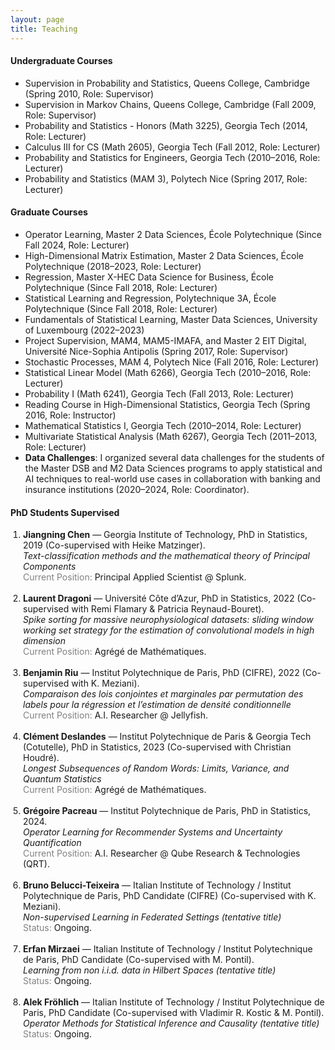 ```yaml
---
layout: page
title: Teaching
---
```


<h4>Undergraduate Courses</h4>

<ul>
  <li>Supervision in Probability and Statistics, Queens College, Cambridge (Spring 2010, Role: Supervisor)</li>
  <li>Supervision in Markov Chains, Queens College, Cambridge (Fall 2009, Role: Supervisor)</li>
  <li>Probability and Statistics - Honors (Math 3225), Georgia Tech (2014, Role: Lecturer)</li>
  <li>Calculus III for CS (Math 2605), Georgia Tech (Fall 2012, Role: Lecturer)</li>
  <li>Probability and Statistics for Engineers, Georgia Tech (2010–2016, Role: Lecturer)</li>
  <li>Probability and Statistics (MAM 3), Polytech Nice (Spring 2017, Role: Lecturer)</li>
</ul>

<h4>Graduate Courses</h4>

<ul>
  <li>Operator Learning, Master 2 Data Sciences, École Polytechnique (Since Fall 2024, Role: Lecturer)</li>
  <li>High-Dimensional Matrix Estimation, Master 2 Data Sciences, École Polytechnique (2018–2023, Role: Lecturer)</li>
  <li>Regression, Master X-HEC Data Science for Business, École Polytechnique (Since Fall 2018, Role: Lecturer)</li>
  <li>Statistical Learning and Regression, Polytechnique 3A, École Polytechnique (Since Fall 2018, Role: Lecturer)</li>
  <li>Fundamentals of Statistical Learning, Master Data Sciences, University of Luxembourg (2022–2023)</li>
  <li>Project Supervision, MAM4, MAM5-IMAFA, and Master 2 EIT Digital, Université Nice-Sophia Antipolis (Spring 2017, Role: Supervisor)</li>
  <li>Stochastic Processes, MAM 4, Polytech Nice (Fall 2016, Role: Lecturer)</li>
  <li>Statistical Linear Model (Math 6266), Georgia Tech (2010–2016, Role: Lecturer)</li>
  <li>Probability I (Math 6241), Georgia Tech (Fall 2013, Role: Lecturer)</li>
  <li>Reading Course in High-Dimensional Statistics, Georgia Tech (Spring 2016, Role: Instructor)</li>
  <li>Mathematical Statistics I, Georgia Tech (2010–2014, Role: Lecturer)</li>
  <li>Multivariate Statistical Analysis (Math 6267), Georgia Tech (2011–2013, Role: Lecturer)</li>
  <li><strong>Data Challenges</strong>: I organized several data challenges for the students of the Master DSB and M2 Data Sciences programs to apply statistical and AI techniques to real-world use cases in collaboration with banking and insurance institutions (2020–2024, Role: Coordinator).</li>
</ul>




<h4>PhD Students Supervised</h4>

<ol style="padding-left: 20px;">
  <li>
    <strong>Jiangning Chen</strong> — Georgia Institute of Technology, PhD in Statistics, 2019 (Co-supervised with Heike Matzinger).<br>
    <em>Text-classification methods and the mathematical theory of Principal Components</em><br>
    <span style="color: gray;">Current Position:</span> Principal Applied Scientist @ Splunk.
  </li><br>

  <li>
    <strong>Laurent Dragoni</strong> — Université Côte d’Azur, PhD in Statistics, 2022 (Co-supervised with Remi Flamary & Patricia Reynaud-Bouret).<br>
    <em>Spike sorting for massive neurophysiological datasets: sliding window working set strategy for the estimation of convolutional models in high dimension</em><br>
    <span style="color: gray;">Current Position:</span> Agrégé de Mathématiques.
  </li><br>

  <li>
    <strong>Benjamin Riu</strong> — Institut Polytechnique de Paris, PhD (CIFRE), 2022 (Co-supervised with K. Meziani).<br>
    <em>Comparaison des lois conjointes et marginales par permutation des labels pour la régression et l’estimation de densité conditionnelle</em><br>
    <span style="color: gray;">Current Position:</span> A.I. Researcher @ Jellyfish.
  </li><br>

  <li>
    <strong>Clément Deslandes</strong> — Institut Polytechnique de Paris & Georgia Tech (Cotutelle), PhD in Statistics, 2023 (Co-supervised with Christian Houdré).<br>
    <em>Longest Subsequences of Random Words: Limits, Variance, and Quantum Statistics</em><br>
    <span style="color: gray;">Current Position:</span> Agrégé de Mathématiques.
  </li><br>

  <li>
    <strong>Grégoire Pacreau</strong> — Institut Polytechnique de Paris, PhD in Statistics, 2024.<br>
    <em>Operator Learning for Recommender Systems and Uncertainty Quantification</em><br>
    <span style="color: gray;">Current Position:</span> A.I. Researcher @ Qube Research & Technologies (QRT).
  </li><br>

  <li>
    <strong>Bruno Belucci-Teixeira</strong> — Italian Institute of Technology / Institut Polytechnique de Paris, PhD Candidate (CIFRE) (Co-supervised with K. Meziani).<br>
    <em>Non-supervised Learning in Federated Settings (tentative title)</em><br>
    <span style="color: gray;">Status:</span> Ongoing.
  </li><br>

  <li>
    <strong>Erfan Mirzaei</strong> — Italian Institute of Technology / Institut Polytechnique de Paris, PhD Candidate (Co-supervised with M. Pontil).<br>
    <em>Learning from non i.i.d. data in Hilbert Spaces (tentative title)</em><br>
    <span style="color: gray;">Status:</span> Ongoing.
  </li><br>

  <li>
    <strong>Alek Fröhlich</strong> — Italian Institute of Technology / Institut Polytechnique de Paris, PhD Candidate (Co-supervised with Vladimir R. Kostic & M. Pontil).<br>
    <em>Operator Methods for Statistical Inference and Causality (tentative title)</em><br>
    <span style="color: gray;">Status:</span> Ongoing.
  </li>
</ol>

